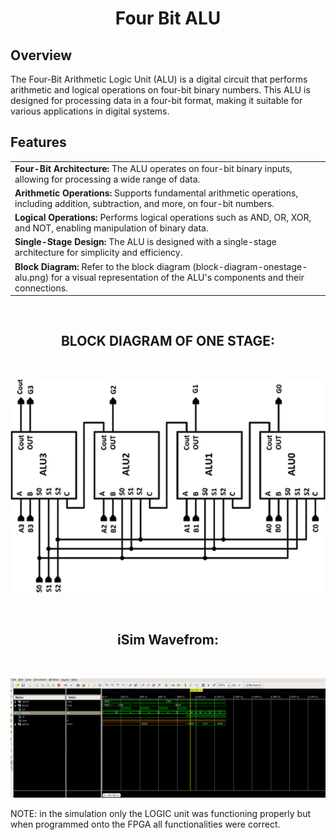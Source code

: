 <h1 align = "center">Four Bit ALU</h1>
<h2>Overview</h2>
<p>The Four-Bit Arithmetic Logic Unit (ALU) is a digital circuit that performs arithmetic and logical operations on four-bit binary numbers. 
  This ALU is designed for processing data in a four-bit format, making it suitable for various applications in digital systems.</p>

<h2>Features</h2>
<table>
  <tr>
    <td><b>Four-Bit Architecture:</b> The ALU operates on four-bit binary inputs, allowing for processing a wide range of data.</td>
  </tr>
  <tr>
    <td><b>Arithmetic Operations:</b> Supports fundamental arithmetic operations, including addition, subtraction, and more, on four-bit numbers.</td>
  </tr>
  <tr>
    <td><b>Logical Operations:</b> Performs logical operations such as AND, OR, XOR, and NOT, enabling manipulation of binary data.</td>
  </tr>
  <tr>
    <td><b>Single-Stage Design:</b> The ALU is designed with a single-stage architecture for simplicity and efficiency.</td>
  </tr>
   <tr>
    <td><b>Block Diagram:</b> Refer to the block diagram (block-diagram-onestage-alu.png) for a visual representation of the ALU's components and their connections.</td>
  </tr>
</table>
<br>

<h2 align = "center">  <b>BLOCK DIAGRAM OF ONE STAGE:</b></h2>
<br>
<p align = "center">
  <img  src="Construction-of-a-4-bit-ALU-block-diagram.png" alt="Block Diagram of ALU">
</p>

<br>


<h2 align = "center">  <b>iSim Wavefrom:</b></h2>
<br>
<p align = "center">
  <img  src= "Capture.PNG" alt="waveform of simulation">
</p>

<p>NOTE: in the simulation only the LOGIC unit was functioning properly but when programmed onto the FPGA all functionalities were correct.</p>

<br>





